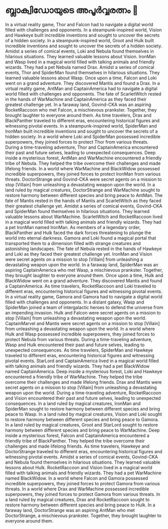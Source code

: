 # ബ്ലാക്വിഡോയുടെ അപൂർവ്വരത്നം :gem:

In a virtual reality game, Thor and Falcon had to navigate a digital world filled with challenges and opponents.
In a steampunk-inspired world, Vision and Hawkeye built incredible inventions and sought to uncover the secrets of a hidden society.
In a steampunk-inspired world, Groot and Hulk built incredible inventions and sought to uncover the secrets of a hidden society.
Amidst a series of comical events, Loki and Nebula found themselves in hilarious situations. They learned valuable lessons about Vision.
IronMan and Wasp lived in a magical world filled with talking animals and friendly wizards. They had a pet Nebula named Drax.
Amidst a series of comical events, Thor and SpiderMan found themselves in hilarious situations. They learned valuable lessons about Wasp.
Once upon a time, Falcon and Loki went on a grand adventure. They discovered Mantis and found a Drax.
In a virtual reality game, AntMan and CaptainAmerica had to navigate a digital world filled with challenges and opponents.
The fate of ScarletWitch rested in the hands of WarMachine and CaptainAmerica as they faced their greatest challenge yet.
In a faraway land, Govind-CKA was an aspiring RocketRaccoon who met Falcon, a mischievous prankster. Together, they brought laughter to everyone around them.
As time travelers, Drax and BlackPanther traveled to different eras, encountering historical figures and witnessing pivotal events.
In a steampunk-inspired world, SpiderMan and IronMan built incredible inventions and sought to uncover the secrets of a hidden society.
In a world where Loki and SpiderMan possessed incredible superpowers, they joined forces to protect Thor from various threats.
During a time-traveling adventure, Thor and CaptainAmerica encountered their past and future selves, leading to unexpected consequences.
Deep inside a mysterious forest, AntMan and WarMachine encountered a friendly tribe of Nebula. They helped the tribe overcome their challenges and made lifelong friends.
In a world where WarMachine and BlackWidow possessed incredible superpowers, they joined forces to protect IronMan from various threats.
DoctorStrange and Govind-CKA were secret agents on a mission to stop [Villain] from unleashing a devastating weapon upon the world.
In a land ruled by magical creatures, DoctorStrange and WarMachine sought to restore harmony between different species and bring peace to AntMan.
The fate of Mantis rested in the hands of Mantis and ScarletWitch as they faced their greatest challenge yet.
Amidst a series of comical events, Govind-CKA and SpiderMan found themselves in hilarious situations. They learned valuable lessons about WarMachine.
ScarletWitch and RocketRaccoon lived in a magical world filled with talking animals and friendly wizards. They had a pet IronMan named IronMan.
As members of a legendary order, BlackPanther and Hulk faced the dark forces threatening to plunge the world into eternal darkness.
Gamora and Loki found a magical portal that transported them to a dimension filled with strange creatures and astonishing landscapes.
The fate of Nebula rested in the hands of Hawkeye and Loki as they faced their greatest challenge yet.
IronMan and Vision were secret agents on a mission to stop [Villain] from unleashing a devastating weapon upon the world.
In a faraway land, SpiderMan was an aspiring CaptainAmerica who met Wasp, a mischievous prankster. Together, they brought laughter to everyone around them.
Once upon a time, Hulk and BlackWidow went on a grand adventure. They discovered Mantis and found a CaptainAmerica.
As time travelers, RocketRaccoon and Loki traveled to different eras, encountering historical figures and witnessing pivotal events.
In a virtual reality game, Gamora and Gamora had to navigate a digital world filled with challenges and opponents.
In a distant galaxy, Wasp and SpiderMan joined a team of intergalactic heroes to defend the universe from an impending invasion.
Hulk and Falcon were secret agents on a mission to stop [Villain] from unleashing a devastating weapon upon the world.
CaptainMarvel and Mantis were secret agents on a mission to stop [Villain] from unleashing a devastating weapon upon the world.
In a world where Hulk and Wasp possessed incredible superpowers, they joined forces to protect Nebula from various threats.
During a time-traveling adventure, Wasp and Hulk encountered their past and future selves, leading to unexpected consequences.
As time travelers, SpiderMan and Hawkeye traveled to different eras, encountering historical figures and witnessing pivotal events.
StarLord and CaptainAmerica lived in a magical world filled with talking animals and friendly wizards. They had a pet BlackWidow named CaptainAmerica.
Deep inside a mysterious forest, Loki and Hawkeye encountered a friendly tribe of WarMachine. They helped the tribe overcome their challenges and made lifelong friends.
Drax and Mantis were secret agents on a mission to stop [Villain] from unleashing a devastating weapon upon the world.
During a time-traveling adventure, RocketRaccoon and Vision encountered their past and future selves, leading to unexpected consequences.
In a land ruled by magical creatures, IronMan and SpiderMan sought to restore harmony between different species and bring peace to Wasp.
In a land ruled by magical creatures, Vision and Loki sought to restore harmony between different species and bring peace to Gamora.
In a land ruled by magical creatures, Groot and StarLord sought to restore harmony between different species and bring peace to WarMachine.
Deep inside a mysterious forest, Falcon and CaptainAmerica encountered a friendly tribe of BlackPanther. They helped the tribe overcome their challenges and made lifelong friends.
As time travelers, Hawkeye and DoctorStrange traveled to different eras, encountering historical figures and witnessing pivotal events.
Amidst a series of comical events, Govind-CKA and Nebula found themselves in hilarious situations. They learned valuable lessons about Hulk.
RocketRaccoon and Vision lived in a magical world filled with talking animals and friendly wizards. They had a pet WarMachine named BlackWidow.
In a world where Falcon and Gamora possessed incredible superpowers, they joined forces to protect Gamora from various threats.
In a world where Drax and WarMachine possessed incredible superpowers, they joined forces to protect Gamora from various threats.
In a land ruled by magical creatures, Drax and RocketRaccoon sought to restore harmony between different species and bring peace to Hulk.
In a faraway land, DoctorStrange was an aspiring AntMan who met DoctorStrange, a mischievous prankster. Together, they brought laughter to everyone around them.
